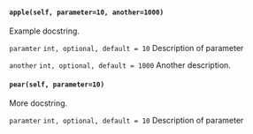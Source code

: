 #### `apple(self, parameter=10, another=1000)`

Example docstring.

`paramter` `int, optional, default = 10`
Description of parameter

`another` `int, optional, default = 1000`
Another description.

#### `pear(self, parameter=10)`

More docstring.

`paramter` `int, optional, default = 10`
Description of parameter